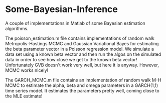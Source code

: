 # Some-Bayesian-Inference

A couple of implementations in Matlab of some Bayesian estimation algorithms.

The poisson_estimation.m file contains implementations of random walk Metropolis-Hastings MCMC and Gaussian Variational Bayes
for estimating the beta parameter vector in a Poisson regression model. We simulate a data set using a known beta vector
and then run the algos on the simulated data in order to see how close we get to the known beta vector! Unfortunately GVB
doesn't work very well, but here it is anyway. However, MCMC works nicely!

The GARCH_MCMC.m file contains an implementation of random walk M-H MCMC to estimate the alpha, beta and omega parameters in a
GARCH(1,1) time series model. It estimates the parameters pretty well, coming close to the MLE estimate!
